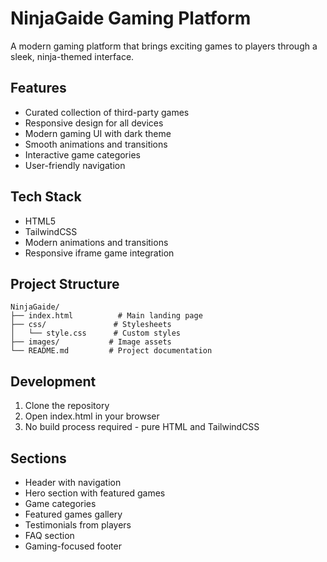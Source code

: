 # NinjaGaide Gaming Platform

A modern gaming platform that brings exciting games to players through a sleek, ninja-themed interface.

## Features
- Curated collection of third-party games
- Responsive design for all devices
- Modern gaming UI with dark theme
- Smooth animations and transitions
- Interactive game categories
- User-friendly navigation

## Tech Stack
- HTML5
- TailwindCSS
- Modern animations and transitions
- Responsive iframe game integration

## Project Structure
```
NinjaGaide/
├── index.html          # Main landing page
├── css/               # Stylesheets
│   └── style.css      # Custom styles
├── images/           # Image assets
└── README.md         # Project documentation
```

## Development
1. Clone the repository
2. Open index.html in your browser
3. No build process required - pure HTML and TailwindCSS

## Sections
- Header with navigation
- Hero section with featured games
- Game categories
- Featured games gallery
- Testimonials from players
- FAQ section
- Gaming-focused footer
